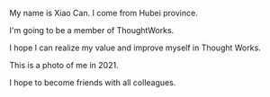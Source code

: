 My name is Xiao Can.
I come from Hubei province.

I'm going to be a member of ThoughtWorks.

I hope I can realize my value and improve myself in Thought Works.

This is a photo of me in 2021. 


I hope to become friends with all colleagues.

